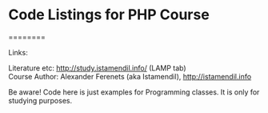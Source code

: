# Code Listings for PHP Course
========  
  
Links:  
  
Literature etc: http://study.istamendil.info/ (LAMP tab)  
Course Author: Alexander Ferenets (aka Istamendil), http://istamendil.info  
  
  
Be aware! Code here is just examples for Programming classes. It is only for studying purposes.
